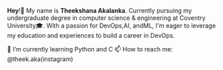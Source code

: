 **Hey**!👋 My name is **Theekshana Akalanka**. Currently pursuing my undergraduate degree in computer science & engineering at Coventry University🎓. With a passion for DevOps,AI, andML, I'm eager to leverage my education and experiences to build a career in DevOps.

🌱 I’m currently learning Python and C
📫 How to reach me: @theek.aka(instagram)
